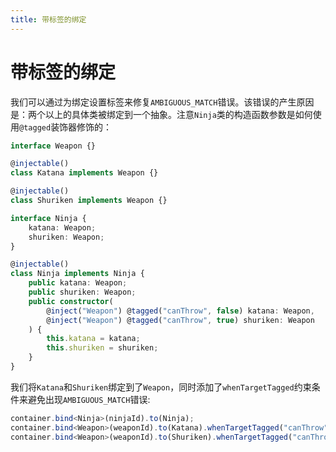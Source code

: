 ```yaml
---
title: 带标签的绑定 
---
```


# 带标签的绑定

我们可以通过为绑定设置标签来修复`AMBIGUOUS_MATCH`错误。该错误的产生原因是：两个以上的具体类被绑定到一个抽象。注意`Ninja`类的构造函数参数是如何使用`@tagged`装饰器修饰的：

```ts
interface Weapon {}

@injectable()
class Katana implements Weapon {}

@injectable()
class Shuriken implements Weapon {}

interface Ninja {
    katana: Weapon;
    shuriken: Weapon;
}

@injectable()
class Ninja implements Ninja {
    public katana: Weapon;
    public shuriken: Weapon;
    public constructor(
        @inject("Weapon") @tagged("canThrow", false) katana: Weapon,
        @inject("Weapon") @tagged("canThrow", true) shuriken: Weapon
    ) {
        this.katana = katana;
        this.shuriken = shuriken;
    }
}
```

我们将`Katana`和`Shuriken`绑定到了`Weapon`，同时添加了`whenTargetTagged`约束条件来避免出现`AMBIGUOUS_MATCH`错误:

```ts
container.bind<Ninja>(ninjaId).to(Ninja);
container.bind<Weapon>(weaponId).to(Katana).whenTargetTagged("canThrow", false);
container.bind<Weapon>(weaponId).to(Shuriken).whenTargetTagged("canThrow", true);
```
